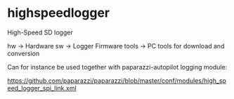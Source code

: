 highspeedlogger
===============

High-Speed SD logger

hw -> Hardware
sw -> Logger Firmware
tools -> PC tools for download and conversion

Can for instance be used together with paparazzi-autopilot logging module:

https://github.com/paparazzi/paparazzi/blob/master/conf/modules/high_speed_logger_spi_link.xml

